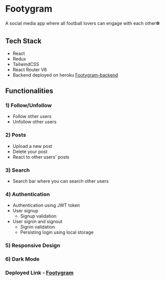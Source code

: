 # Footygram
A social media app where all football lovers can engage with each other⚽

## Tech Stack
- React
- Redux
- TailwindCSS
- React Router V6
- Backend deployed on heroku [Footygram-backend](https://github.com/RajYeola/Footygram-backend)

## Functionalities
### 1) Follow/Unfollow
- Follow other users
- Unfollow other users

### 2) Posts
- Upload a new post
- Delete your post
- React to other users' posts

### 3) Search
- Search bar where you can search other users

### 4) Authentication
- Authentication using JWT token
- User signup
  - Signup validation
- User signin and signout
  - Signin validation
  - Persisting login using local storage
  
### 5) Responsive Design

### 6) Dark Mode

### Deployed Link - [Footygram](https://footygram.netlify.app/)
